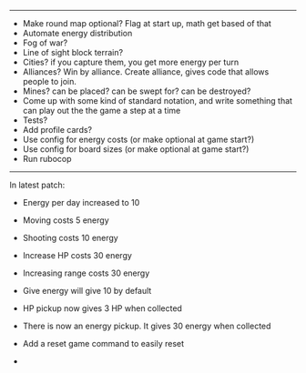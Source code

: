 -------------------------
- Make round map optional? Flag at start up, math get based of that
- Automate energy distribution
- Fog of war?
- Line of sight block terrain?
- Cities? if you capture them, you get more energy per turn
- Alliances? Win by alliance. Create alliance, gives code that allows people to join.
- Mines? can be placed? can be swept for? can be destroyed?
- Come up with some kind of standard notation, and write something that can play out the the game a step at a time
- Tests?
- Add profile cards?
- Use config for energy costs (or make optional at game start?)
- Use config for board sizes (or make optional at game start?)
- Run rubocop

-------------------------
  In latest patch:
- Energy per day increased to 10
- Moving costs 5 energy
- Shooting costs 10 energy
- Increase HP costs 30 energy
- Increasing range costs 30 energy
- Give energy will give 10 by default

- HP pickup now gives 3 HP when collected
- There is now an energy pickup. It gives 30 energy when collected
- Add a reset game command to easily reset
- 
